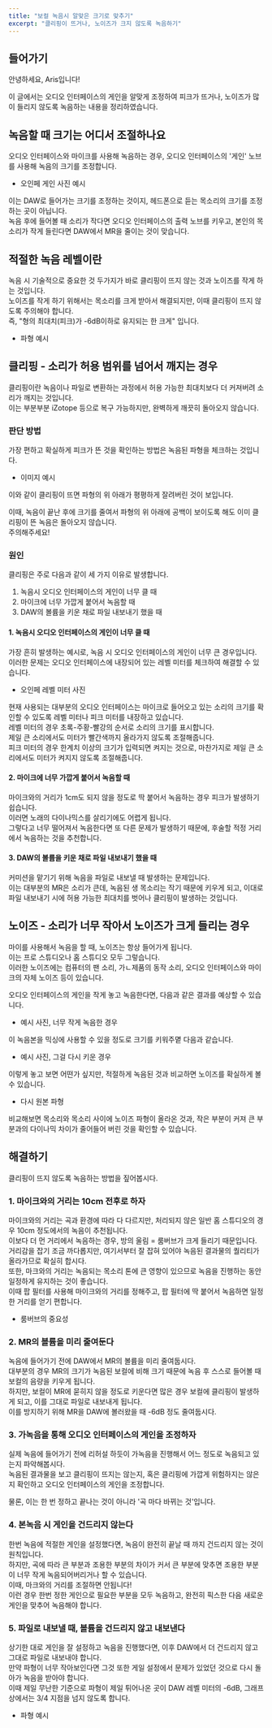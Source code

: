 ```yaml
---
title: "보컬 녹음시 알맞은 크기로 맞추기"
excerpt: "클리핑이 뜨거나, 노이즈가 크지 않도록 녹음하기"
---
```


## 들어가기  

안녕하세요, Aris입니다!  

이 글에서는 오디오 인터페이스의 게인을 알맞게 조정하여 피크가 뜨거나, 노이즈가 많이 들리지 않도록 녹음하는 내용을 정리하였습니다.  

## 녹음할 때 크기는 어디서 조절하나요  

오디오 인터페이스와 마이크를 사용해 녹음하는 경우, 오디오 인터페이스의 '게인' 노브를 사용해 녹음의 크기를 조정합니다.  

* 오인페 게인 사진 예시  

이는 DAW로 들어가는 크기를 조정하는 것이지, 헤드폰으로 듣는 목소리의 크기를 조정하는 곳이 아닙니다.  
녹음 후에 들어볼 때 소리가 작다면 오디오 인터페이스의 출력 노브를 키우고, 본인의 목소리가 작게 들린다면 DAW에서 MR을 줄이는 것이 맞습니다.  

## 적절한 녹음 레벨이란  

녹음 시 기술적으로 중요한 것 두가지가 바로 클리핑이 뜨지 않는 것과 노이즈를 작게 하는 것입니다.  
노이즈를 작게 하기 위해서는 목소리를 크게 받아서 해결되지만, 이때 클리핑이 뜨지 않도록 주의해야 합니다.  
즉, "형의 최대치(피크)가 -6dB이하로 유지되는 한 크게" 입니다.  

* 파형 예시  

## 클리핑 - 소리가 허용 범위를 넘어서 깨지는 경우  

클리핑이란 녹음이나 파일로 변환하는 과정에서 허용 가능한 최대치보다 더 커져버려 소리가 깨지는 것입니다.  
이는 부분부분 iZotope 등으로 복구 가능하지만, 완벽하게 깨끗히 돌아오지 않습니다.  

### 판단 방법  

가장 편하고 확실하게 피크가 뜬 것을 확인하는 방법은 녹음된 파형을 체크하는 것입니다.  

* 이미지 예시  

이와 같이 클리핑이 뜨면 파형의 위 아래가 평평하게 잘려버린 것이 보입니다.  

이때, 녹음이 끝난 후에 크기를 줄여서 파형의 위 아래에 공백이 보이도록 해도 이미 클리핑이 뜬 녹음은 돌아오지 않습니다.  
주의해주세요!  

### 원인  

클리핑은 주로 다음과 같이 세 가지 이유로 발생합니다.  

1. 녹음시 오디오 인터페이스의 게인이 너무 클 때  
2. 마이크에 너무 가깝게 붙어서 녹음할 때  
3. DAW의 볼륨을 키운 채로 파일 내보내기 했을 때  

#### 1. 녹음시 오디오 인터페이스의 게인이 너무 클 때  

가장 흔히 발생하는 예시로, 녹음 시 오디오 인터페이스의 게인이 너무 큰 경우입니다.  
이러한 문제는 오디오 인터페이스에 내장되어 있는 레벨 미터를 체크하여 해결할 수 있습니다.  

* 오인페 레벨 미터 사진  

현재 사용되는 대부분의 오디오 인터페이스는 마이크로 들어오고 있는 소리의 크기를 확인할 수 있도록 레벨 미터나 피크 미터를 내장하고 있습니다.  
레벨 미터의 경우 초록-주황-빨강의 순서로 소리의 크기를 표시합니다.  
제일 큰 소리에서도 미터가 빨간색까지 올라가지 않도록 조절해줍니다.  
피크 미터의 경우 한계치 이상의 크기가 입력되면 켜지는 것으로, 마찬가지로 제일 큰 소리에서도 미터가 켜지지 않도록 조절해줍니다.  

#### 2. 마이크에 너무 가깝게 붙어서 녹음할 때  

마이크와의 거리가 1cm도 되지 않을 정도로 딱 붙어서 녹음하는 경우 피크가 발생하기 쉽습니다.  
이러면 노래의 다이나믹스를 살리기에도 어렵게 됩니다.  
그렇다고 너무 떨어져서 녹음한다면 또 다른 문제가 발생하기 때문에, 후술할 적정 거리에서 녹음하는 것을 추천합니다.  

#### 3. DAW의 볼륨을 키운 채로 파일 내보내기 했을 때  

커미션을 맡기기 위해 녹음을 파일로 내보낼 때 발생하는 문제입니다.  
이는 대부분의 MR은 소리가 큰데, 녹음된 생 목소리는 작기 때문에 키우게 되고, 이대로 파일 내보내기 시에 허용 가능한 최대치를 벗어나 클리핑이 발생하는 것입니다.  

## 노이즈 - 소리가 너무 작아서 노이즈가 크게 들리는 경우  

마이를 사용해서 녹음을 할 때, 노이즈는 항상 들어가게 됩니다.  
이는 프로 스튜디오나 홈 스튜디오 모두 그렇습니다.  
이러한 노이즈에는 컴퓨터의 팬 소리, 가ㄴ제품의 동작 소리, 오디오 인터페이스와 마이크의 자체 노이즈 등이 있습니다.  

오디오 인터페이스의 게인을 작게 놓고 녹음한다면, 다음과 같은 결과를 예상할 수 있습니다.  

* 예시 사진, 너무 작게 녹음한 경우  

이 녹음본을 믹싱에 사용할 수 있을 정도로 크기를 키워주몉 다음과 같습니다.  

* 예시 사진, 그걸 다시 키운 경우  

이렇게 놓고 보면 어떤가 싶지만, 적절하게 녹음된 것과 비교하면 노이즈를 확실하게 볼 수 있습니다.  

* 다시 원본 파형  

비교해보면 목소리와 목소리 사이에 노이즈 파형이 올라온 것과, 작은 부분이 커져 큰 부분과의 다이나믹 차이가 줄어들어 버린 것을 확인할 수 있습니다.  

## 해결하기  

클리핑이 뜨지 않도록 녹음하는 방법을 짚어봅시다.  

### 1. 마이크와의 거리는 10cm 전후로 하자  

마이크와의 거리는 곡과 환경에 따라 다 다르지만, 처리되지 않은 일반 홈 스튜디오의 경우 10cm 정도에서의 녹음이 추천됩니다.  
이보다 더 먼 거리에서 녹음하는 경우, 방의 울림 = 룸버브가 크게 들리기 때문입니다.  
거리감을 잡기 조금 까다롭지만, 여기서부터 잘 잡혀 있어야 녹음된 결과물의 퀄리티가 올라가므로 확실히 합시다.  
또한, 마크와의 거리는 녹음되는 목소리 톤에 큰 영향이 있으므로 녹음을 진행하는 동안 일정하게 유지하는 것이 좋습니다.  
이때 팝 필터를 사용해 마이크와의 거리를 정해주고, 팝 필터에 딱 붙어서 녹음하면 일정한 거리를 얻기 편합니다.  

* 룸버브의 중요성  

### 2. MR의 볼륨을 미리 줄여둔다  

녹음에 들어가기 전에 DAW에서 MR의 볼륨을 미리 줄여둡시다.  
대부분의 경우 MR의 크기가 녹음된 보컬에 비해 크기 때문에 녹음 후 스스로 들어볼 때 보컬의 음량을 키우게 됩니다.  
하지만, 보컬이 MR에 묻히지 않을 정도로 키운다면 많은 경우 보컬에 클리핑이 발생하게 되고, 이를 그대로 파일로 내보내게 됩니다.  
이를 방지하기 위해 MR을 DAW에 볼러왔을 때 -6dB 정도 줄여둡시다.  

### 3. 가녹음을 통해 오디오 인터페이스의 게인을 조정하자  

실제 녹음에 들어가기 전에 리허설 하듯이 가녹음을 진행해서 어느 정도로 녹음되고 있는지 파악해봅시다.  
녹음된 결과물을 보고 클리핑이 뜨지는 않는지, 혹은 클리핑에 가깝게 위험하지는 않은지 확인하고 오디오 인터페이스의 게인을 조정합니다.  

물론, 이는 한 번 정하고 끝나는 것이 아니라 '곡 마다 바뀌는 것'입니다.  

### 4. 본녹음 시 게인을 건드리지 않는다  

한번 녹음에 적절한 게인을 설정했다면, 녹음이 완전히 끝날 때 까지 건드리지 않는 것이 원칙입니다.  
하지만, 곡에 따라 큰 부분과 조용한 부분의 차이가 커서 큰 부분에 맞추면 조용한 부분이 너무 작게 녹음되어버리거나 할 수 있습니다.  
이때, 마크와의 거리를 조절하면 안됩니다!  
이런 경우 한번 정한 게인으로 필요한 부분을 모두 녹음하고, 완전히 픽스한 다음 새로운 게인을 맞추어 녹음해야 합니다.  

### 5. 파일로 내보낼 때, 볼륨을 건드리지 않고 내보낸다  

상기한 대로 게인을 잘 설정하고 녹음을 진행했다면, 이후 DAW에서 더 건드리지 않고 그대로 파일로 내보내야 합니다.  
만약 파형이 너무 작아보인다면 그것 또한 게일 설정에서 문제가 있었던 것으로 다시 돌아가 녹음을 받아야 합니다.  
이때 제일 무난한 기준으로 파형이 제일 튀어나온 곳이 DAW 레벨 미터의 -6dB, 그래프 상에서는 3/4 지점을 넘지 않도록 합니다.  

* 파형 예시  
